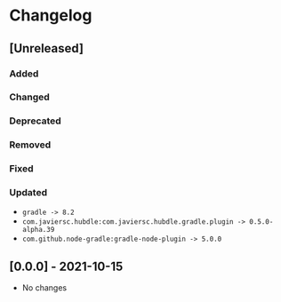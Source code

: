 # Changelog

## [Unreleased]

### Added

### Changed

### Deprecated

### Removed

### Fixed

### Updated

- `gradle -> 8.2`
- `com.javiersc.hubdle:com.javiersc.hubdle.gradle.plugin -> 0.5.0-alpha.39`
- `com.github.node-gradle:gradle-node-plugin -> 5.0.0`

## [0.0.0] - 2021-10-15

- No changes
